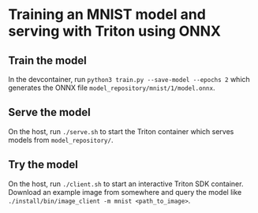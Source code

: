# Training an MNIST model and serving with Triton using ONNX

## Train the model
In the devcontainer, run
`python3 train.py --save-model --epochs 2`
which generates the ONNX file `model_repository/mnist/1/model.onnx`.

## Serve the model
On the host, run `./serve.sh` to start the Triton container which serves models from `model_repository/`.

## Try the model
On the host, run `./client.sh` to start an interactive Triton SDK container. Download an example image from somewhere and query the model like `./install/bin/image_client -m mnist <path_to_image>`.